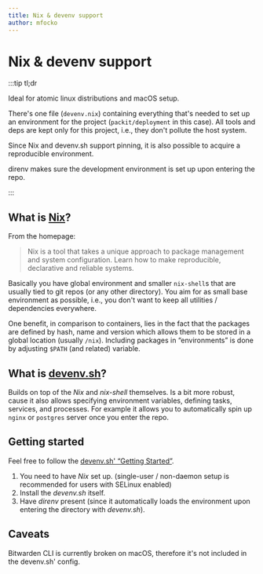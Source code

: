 ```yaml
---
title: Nix & devenv support
author: mfocko
---
```


# Nix & devenv support

:::tip tl;dr

Ideal for atomic linux distributions and macOS setup.

There's one file (`devenv.nix`) containing everything that's needed to set up an
environment for the project (`packit/deployment` in this case). All tools and
deps are kept only for this project, i.e., they don't pollute the host system.

Since Nix and devenv.sh support pinning, it is also possible to acquire
a reproducible environment.

direnv makes sure the development environment is set up upon entering the repo.

:::

## What is [Nix](https://nixos.org/)?

From the homepage:

> Nix is a tool that takes a unique approach to package management and system
> configuration. Learn how to make reproducible, declarative and reliable systems.

Basically you have global environment and smaller `nix-shell`s that are usually
tied to git repos (or any other directory). You aim for as small base environment
as possible, i.e., you don't want to keep all utilities / dependencies everywhere.

One benefit, in comparison to containers, lies in the fact that the packages are
defined by hash, name and version which allows them to be stored in a global
location (usually `/nix`). Including packages in “environments” is done by
adjusting `$PATH` (and related) variable.

## What is [devenv.sh](https://devenv.sh/)?

Builds on top of the _Nix_ and _nix-shell_ themselves. Is a bit more robust,
cause it also allows specifying environment variables, defining tasks, services,
and processes. For example it allows you to automatically spin up `nginx` or
`postgres` server once you enter the repo.

## Getting started

Feel free to follow the [devenv.sh' “Getting Started”](https://devenv.sh/getting-started/).

1. You need to have _Nix_ set up. (single-user / non-daemon setup is recommended
   for users with SELinux enabled)
2. Install the _devenv.sh_ itself.
3. Have _direnv_ present (since it automatically loads the environment upon
   entering the directory with _devenv.sh_).

## Caveats

Bitwarden CLI is currently broken on macOS, therefore it's not included in the
devenv.sh' config.
